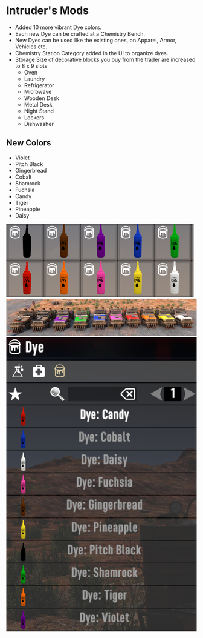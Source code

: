 # Intruder's Mods
- Added 10 more vibrant Dye colors.
- Each new Dye can be crafted at a Chemistry Bench.
- New Dyes can be used like the existing ones, on Apparel, Armor, Vehicles etc.
- Chemistry Station Category added in the UI to organize dyes.
- Storage Size of decorative blocks you buy from the trader are increased to 8 x 9 slots
  - Oven
  - Laundry
  - Refrigerator
  - Microwave
  - Wooden Desk
  - Metal Desk
  - Night Stand
  - Lockers
  - Dishwasher

## New Colors
- Violet
- Pitch Black
- Gingerbread
- Cobalt
- Shamrock
- Fuchsia
- Candy
- Tiger
- Pineapple
- Daisy

![](https://github.com/gitIntruder/intrudersMods/blob/main/Images/Dyes.png?raw=true)
![](https://github.com/gitIntruder/intrudersMods/blob/main/Images/DyesOn4x4s.png?raw=true)
![](https://github.com/gitIntruder/intrudersMods/blob/main/Images/ChemStationCategory.png?raw=true)